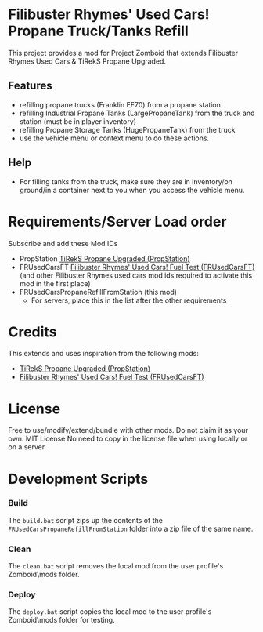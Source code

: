 # Filibuster Rhymes' Used Cars! Propane Truck/Tanks Refill

This project provides a mod for Project Zomboid that extends Filibuster Rhymes Used Cars & TiRekS Propane Upgraded.

## Features
* refilling propane trucks (Franklin EF70) from a propane station
* refilling Industrial Propane Tanks (LargePropaneTank) from the truck and station (must be in player inventory)
* refilling Propane Storage Tanks (HugePropaneTank) from the truck
* use the vehicle menu or context menu to do these actions.

## Help
* For filling tanks from the truck, make sure they are in inventory/on ground/in a container next to you when you access the vehicle menu.

# Requirements/Server Load order
Subscribe and add these Mod IDs
* PropStation [TiRekS Propane Upgraded (PropStation)](https://steamcommunity.com/sharedfiles/filedetails/?id=2748628874&searchtext=tirek)
* FRUsedCarsFT [Filibuster Rhymes' Used Cars! Fuel Test (FRUsedCarsFT)](https://steamcommunity.com/sharedfiles/filedetails/?id=1510950729)
 (and other Filibuster Rhymes used cars mod ids required to activate this mod in the first place)
* FRUsedCarsPropaneRefillFromStation (this mod)
  * For servers, place this in the list after the other requirements

# Credits
This extends and uses inspiration from the following mods:
* [TiRekS Propane Upgraded (PropStation)](https://steamcommunity.com/sharedfiles/filedetails/?id=2748628874&searchtext=tirek)
* [Filibuster Rhymes' Used Cars! Fuel Test (FRUsedCarsFT)](https://steamcommunity.com/sharedfiles/filedetails/?id=1510950729)

# License
Free to use/modify/extend/bundle with other mods. Do not claim it as your own.
MIT License
No need to copy in the license file when using locally or on a server.

# Development Scripts

### Build

The `build.bat` script zips up the contents of the `FRUsedCarsPropaneRefillFromStation` folder into a zip file of the same name.

### Clean

The `clean.bat` script removes the local mod from the user profile's Zomboid\mods folder.

### Deploy

The `deploy.bat` script copies the local mod to the user profile's Zomboid\mods folder for testing.

